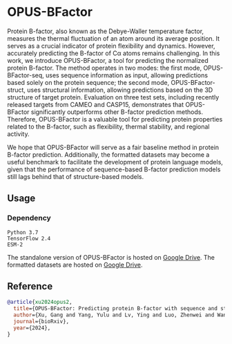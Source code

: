 # OPUS-BFactor

Protein B-factor, also known as the Debye-Waller temperature factor, measures the thermal fluctuation of an atom around its average position. It serves as a crucial indicator of protein flexibility and dynamics. However, accurately predicting the B-factor of Cα atoms remains challenging. In this work, we introduce OPUS-BFactor, a tool for predicting the normalized protein B-factor. The method operates in two modes: the first mode, OPUS-BFactor-seq, uses sequence information as input, allowing predictions based solely on the protein sequence; the second mode, OPUS-BFactor-struct, uses structural information, allowing predictions based on the 3D structure of target protein. Evaluation on three test sets, including recently released targets from CAMEO and CASP15, demonstrates that OPUS-BFactor significantly outperforms other B-factor prediction methods. Therefore, OPUS-BFactor is a valuable tool for predicting protein properties related to the B-factor, such as flexibility, thermal stability, and regional activity. 

We hope that OPUS-BFactor will serve as a fair baseline method in protein B-factor prediction. Additionally, the formatted datasets may become a useful benchmark to facilitate the development of protein language models, given that the performance of sequence-based B-factor prediction models still lags behind that of structure-based models.

## Usage

### Dependency

```
Python 3.7
TensorFlow 2.4
ESM-2
```

The standalone version of OPUS-BFactor is hosted on [Google Drive](xxx). The formatted datasets are hosted on [Google Drive](xxx).

## Reference 
```bibtex
@article{xu2024opus2,
  title={OPUS-BFactor: Predicting protein B-factor with sequence and structure information},
  author={Xu, Gang and Yang, Yulu and Lv, Ying and Luo, Zhenwei and Wang, Qinghua and Ma, Jianpeng},
  journal={bioRxiv},
  year={2024},
}
